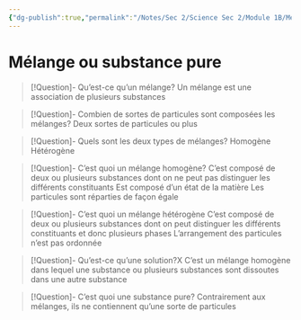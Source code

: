 ```yaml
---
{"dg-publish":true,"permalink":"/Notes/Sec 2/Science Sec 2/Module 1B/Mélange ou substance pure/"}
---
```


# Mélange ou substance pure

>[!Question]- Qu’est-ce qu’un mélange?
>Un mélange est une association de plusieurs substances

>[!Question]- Combien de sortes de particules sont composées les mélanges?
>Deux sortes de particules ou plus

>[!Question]- Quels sont les deux types de mélanges?
>Homogène
 >Hétérogène

>[!Question]- C’est quoi un mélange homogène?
>C’est composé de deux ou plusieurs substances dont on ne peut pas distinguer les différents constituants
>Est composé d’un état de la matière
>Les particules sont réparties de façon égale

>[!Question]- C’est quoi un mélange hétérogène
>C’est composé de deux ou plusieurs substances dont on peut distinguer les différents constituants et donc plusieurs phases
>L’arrangement des particules n’est pas ordonnée

>[!Question]- Qu’est-ce qu’une solution?X
>C’est un mélange homogène dans lequel une substance ou plusieurs substances sont dissoutes dans une autre substance

>[!Question]- C’est quoi une substance pure?
>Contrairement aux mélanges, ils ne contiennent qu’une sorte de particules

